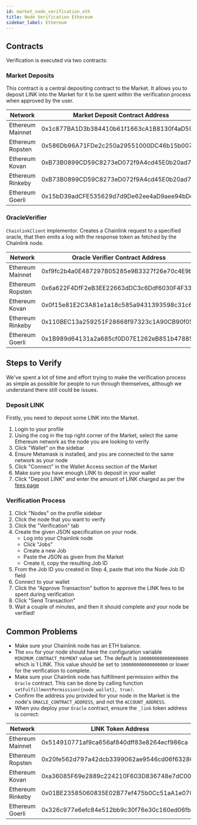 ```yaml
---
id: market_node_verification_eth
title: Node Verification Ethereum
sidebar_label: Ethereum
---
```


## Contracts
Verification is executed via two contracts:

### Market Deposits
This contract is a central depositing contract to the Market. It allows you to deposit LINK into the 
Market for it to be spent within the verification process when approved by the user.

| Network             | Market Deposit Contract Address            |
|---------------------|--------------------------------------------|
| Ethereum Mainnet    | 0x1c877BA1D3b384410b61f1663cA1B8130f4aD59c |
| Ethereum Ropsten    | 0x586Db96A71FDe2c250a29551000DC46b15b007DB |
| Ethereum Kovan      | 0xB73B0899CD59C8273eD072f9A4cd45E0b20ad7aD |
| Ethereum Rinkeby    | 0xB73B0899CD59C8273eD072f9A4cd45E0b20ad7aD |
| Ethereum Goerli     | 0x15bD39adCFE535629d7d9De62ee4aD9aee94bDeB |


### OracleVerifier
`ChainlinkClient` implementor. Creates a Chainlink request to a specified oracle, that then emits a log 
with the response token as fetched by the Chainlink node. 

| Network             | Oracle Verifier Contract Address           |
|---------------------|--------------------------------------------|
| Ethereum Mainnet    | 0xf9fc2b4a0E487297B05285e9B3327f26e70c4E9b |
| Ethereum Ropsten    | 0x6a622F4DfF2eB3EE22663dDC3c6Ddf6030F4F333 |
| Ethereum Kovan      | 0x0f15e81E2C3A81e1a18c585a9431393598c31c6B |
| Ethereum Rinkeby    | 0x110BEC13a259251F28668f97323c1A90CB90f05f |
| Ethereum Goerli     | 0x1B989d64131a2a685cf0D07E1262eB851b47885f |

## Steps to Verify
We've spent a lot of time and effort trying to make the verification process as simple as possible for people to run 
through themselves, although we understand there still could be issues.

### Deposit LINK
Firstly, you need to deposit some LINK into the Market. 

1. Login to your profile
2. Using the cog in the top right corner of the Market, select the same Ethereum network as the node you are looking to verify
3. Click "Wallet" on the sidebar
4. Ensure Metamask is installed, and you are connected to the same network as your node
5. Click "Connect" in the Wallet Access section of the Market
6. Make sure you have enough LINK to deposit in your wallet
7. Click "Deposit LINK" and enter the amount of LINK charged as per the [fees page](https://market.link/fees)

### Verification Process

1. Click "Nodes" on the profile sidebar
2. Click the node that you want to verify
3. Click the "Verification" tab
4. Create the given JSON specification on your node.
    - Log into your Chainlink node
    - Click "Jobs"
    - Create a new Job
    - Paste the JSON as given from the Market
    - Create it, copy the resulting Job ID
5. From the Job ID you created in Step 4, paste that into the Node Job ID field
6. Connect to your wallet
7. Click the "Approve Transaction" button to approve the LINK fees to be spent during verification
8. Click "Send Transaction"
9. Wait a couple of minutes, and then it should complete and your node be verified!

## Common Problems

- Make sure your Chainlink node has an ETH balance.
- The `env` for your node should have the configuration variable `MINIMUM_CONTRACT_PAYMENT` value set. The default is `1000000000000000000` which is 1 LINK. This value should be set to `100000000000000000` or lower for the verification to complete.
- Make sure your Chainlink node has fulfillment permission within the `Oracle` contract. This can be done by calling function `setFulfillmentPermission({node_wallet}, true)`.
- Confirm the address you provided for your node in the Market is the node's `ORACLE_CONTRACT_ADDRESS`, and not the `ACCOUNT_ADDRESS`.
- When you deploy your `Oracle` contract, ensure the `_link` token address is correct:

| Network             | LINK Token Address                         |
|---------------------|--------------------------------------------|
| Ethereum Mainnet    | 0x514910771af9ca656af840dff83e8264ecf986ca |
| Ethereum Ropsten    | 0x20fe562d797a42dcb3399062ae9546cd06f63280 |
| Ethereum Kovan      | 0xa36085F69e2889c224210F603D836748e7dC0088 |
| Ethereum Rinkeby    | 0x01BE23585060835E02B77ef475b0Cc51aA1e0709 |
| Ethereum Goerli     | 0x326c977e6efc84e512bb9c30f76e30c160ed06fb |
